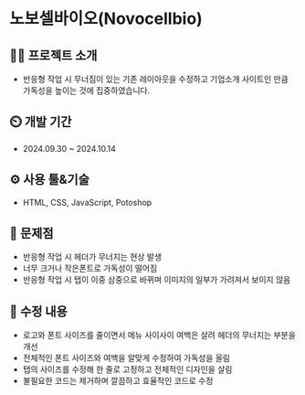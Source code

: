 # 노보셀바이오(Novocellbio)

## 👨‍🏫 프로젝트 소개
- 반응형 작업 시 무너짐이 있는 기존 레이아웃을 수정하고 기업소개 사이트인 만큼 가독성을 높이는 것에 집중하였습니다.

## ⏲️ 개발 기간 
 - 2024.09.30 ~ 2024.10.14

## ⚙️ 사용 툴&기술
 - HTML, CSS, JavaScript, Potoshop

## 📝 문제점
 - 반응형 작업 시 헤더가 무너지는 현상 발생
 - 너무 크거나 작은폰트로 가독성이 떨어짐
 - 반응형 작업 시 탭이 이중 삼중으로 바뀌며 이미지의 일부가 가려져서 보이지 않음

## 📌 수정 내용
 - 로고와 폰트 사이즈를 줄이면서 메뉴 사이사이 여백은 살려 헤더의 무너지는 부분을 개선
 - 전체적인 폰트 사이즈와 여백을 알맞게 수정하여 가독성을 올림
 - 탭의 사이즈를 수정해 한 줄로 고정하고 전체적인 디자인을 살림
 - 불필요한 코드는 제거하며 깔끔하고 효율적인 코드로 수정
